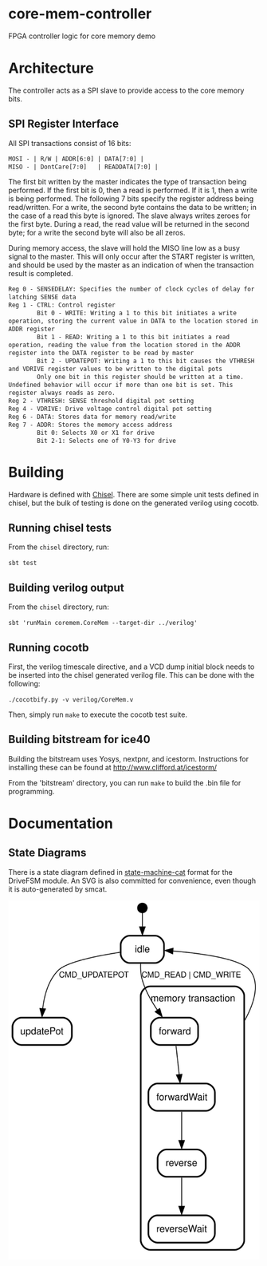 # core-mem-controller

FPGA controller logic for core memory demo

# Architecture

The controller acts as a SPI slave to provide access to the core memory bits. 

## SPI Register Interface

All SPI transactions consist of 16 bits:

```
MOSI - | R/W | ADDR[6:0] | DATA[7:0] |
MISO - | DontCare[7:0]   | READDATA[7:0] |
```

The first bit written by the master indicates the type of transaction being performed. If the first bit is 0, then a read is performed. If it is 1, then a write is being performed. The following 7 bits specify the register address being read/written. For a write, the second byte contains the data to be written; in the case of a read this byte is ignored. 
The slave always writes zeroes for the first byte. During a read, the read value will be returned in the second byte; for a write the second byte will also be all zeros.

During memory access, the slave will hold the MISO line low as a busy signal to the master. This will only occur after the START register is written, and should be used by the master as an indication of when the transaction result is completed.

```
Reg 0 - SENSEDELAY: Specifies the number of clock cycles of delay for latching SENSE data
Reg 1 - CTRL: Control register
        Bit 0 - WRITE: Writing a 1 to this bit initiates a write operation, storing the current value in DATA to the location stored in ADDR register
        Bit 1 - READ: Writing a 1 to this bit initiates a read operation, reading the value from the location stored in the ADDR register into the DATA register to be read by master
        Bit 2 - UPDATEPOT: Writing a 1 to this bit causes the VTHRESH and VDRIVE register values to be written to the digital pots
        Only one bit in this register should be written at a time. Undefined behavior will occur if more than one bit is set. This register always reads as zero. 
Reg 2 - VTHRESH: SENSE threshold digital pot setting
Reg 4 - VDRIVE: Drive voltage control digital pot setting
Reg 6 - DATA: Stores data for memory read/write
Reg 7 - ADDR: Stores the memory access address
        Bit 0: Selects X0 or X1 for drive
        Bit 2-1: Selects one of Y0-Y3 for drive
```
# Building

Hardware is defined with [Chisel](https://chisel.eecs.berkeley.edu/). There are some simple unit tests defined in chisel, but the bulk of testing is done on the generated verilog using cocotb. 

## Running chisel tests

From the `chisel` directory, run:

`sbt test`

## Building verilog output

From the `chisel` directory, run:

`sbt 'runMain coremem.CoreMem --target-dir ../verilog'`

## Running cocotb

First, the verilog timescale directive, and a VCD dump initial block needs to be inserted into the chisel generated verilog file. This can be done with the following: 

`./cocotbify.py -v verilog/CoreMem.v`

Then, simply run `make` to execute the cocotb test suite. 

## Building bitstream for ice40

Building the bitstream uses Yosys, nextpnr, and icestorm. Instructions for installing these can be found at http://www.clifford.at/icestorm/

From the 'bitstream' directory, you can run `make` to build the .bin file for programming. 

# Documentation

## State Diagrams

There is a state diagram defined in [state-machine-cat](https://github.com/sverweij/state-machine-cat) format for the DriveFSM module. An SVG is also committed for convenience, even though it is auto-generated by smcat.

![State Diagram](state-machine-diagram.svg?raw=true&sanitize=1 "State Diagram")
